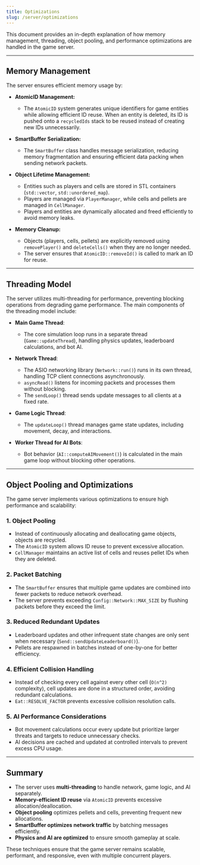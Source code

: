 ```yaml
---
title: Optimizations
slug: /server/optimizations
---
```


This document provides an in-depth explanation of how memory management, threading, object pooling, and performance optimizations are handled in the game server.

---

## Memory Management

The server ensures efficient memory usage by:

- **AtomicID Management:**
  - The `AtomicID` system generates unique identifiers for game entities while allowing efficient ID reuse. When an entity is deleted, its ID is pushed onto a `recycledIds` stack to be reused instead of creating new IDs unnecessarily.
  
- **SmartBuffer Serialization:**
  - The `SmartBuffer` class handles message serialization, reducing memory fragmentation and ensuring efficient data packing when sending network packets.

- **Object Lifetime Management:**
  - Entities such as players and cells are stored in STL containers (`std::vector`, `std::unordered_map`).
  - Players are managed via `PlayerManager`, while cells and pellets are managed in `CellManager`.
  - Players and entities are dynamically allocated and freed efficiently to avoid memory leaks.

- **Memory Cleanup:**
  - Objects (players, cells, pellets) are explicitly removed using `removePlayer()` and `deleteCells()` when they are no longer needed.
  - The server ensures that `AtomicID::removeId()` is called to mark an ID for reuse.

---

## Threading Model

The server utilizes multi-threading for performance, preventing blocking operations from degrading game performance. The main components of the threading model include:

- **Main Game Thread**:
  - The core simulation loop runs in a separate thread (`Game::updateThread`), handling physics updates, leaderboard calculations, and bot AI.

- **Network Thread**:
  - The ASIO networking library (`Network::run()`) runs in its own thread, handling TCP client connections asynchronously.
  - `asyncRead()` listens for incoming packets and processes them without blocking.
  - The `sendLoop()` thread sends update messages to all clients at a fixed rate.

- **Game Logic Thread**:
  - The `updateLoop()` thread manages game state updates, including movement, decay, and interactions.

- **Worker Thread for AI Bots**:
  - Bot behavior (`AI::computeAIMovement()`) is calculated in the main game loop without blocking other operations.

---

## Object Pooling and Optimizations

The game server implements various optimizations to ensure high performance and scalability:

### **1. Object Pooling**
- Instead of continuously allocating and deallocating game objects, objects are recycled.
- The `AtomicID` system allows ID reuse to prevent excessive allocation.
- `CellManager` maintains an active list of cells and reuses pellet IDs when they are deleted.

### **2. Packet Batching**
- The `SmartBuffer` ensures that multiple game updates are combined into fewer packets to reduce network overhead.
- The server prevents exceeding `Config::Network::MAX_SIZE` by flushing packets before they exceed the limit.

### **3. Reduced Redundant Updates**
- Leaderboard updates and other infrequent state changes are only sent when necessary (`Send::sendUpdateLeaderboard()`).
- Pellets are respawned in batches instead of one-by-one for better efficiency.

### **4. Efficient Collision Handling**
- Instead of checking every cell against every other cell (`O(n^2)` complexity), cell updates are done in a structured order, avoiding redundant calculations.
- `Eat::RESOLVE_FACTOR` prevents excessive collision resolution calls.

### **5. AI Performance Considerations**
- Bot movement calculations occur every update but prioritize larger threats and targets to reduce unnecessary checks.
- AI decisions are cached and updated at controlled intervals to prevent excess CPU usage.

---

## Summary
- The server uses **multi-threading** to handle network, game logic, and AI separately.
- **Memory-efficient ID reuse** via `AtomicID` prevents excessive allocation/deallocation.
- **Object pooling** optimizes pellets and cells, preventing frequent new allocations.
- **SmartBuffer optimizes network traffic** by batching messages efficiently.
- **Physics and AI are optimized** to ensure smooth gameplay at scale.

These techniques ensure that the game server remains scalable, performant, and responsive, even with multiple concurrent players.
